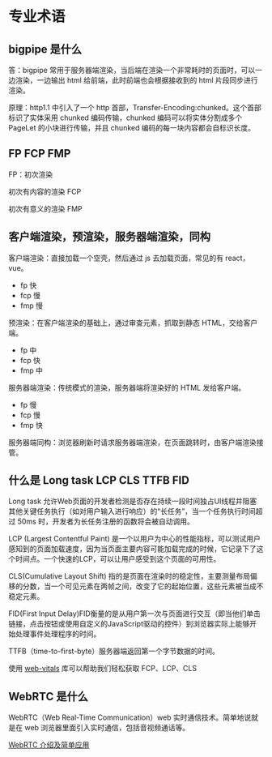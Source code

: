 # 专业术语

## bigpipe 是什么

答：bigpipe 常用于服务器端渲染，当后端在渲染一个非常耗时的页面时，可以一边渲染，一边输出 html 给前端，此时前端也会根据接收到的 html 片段同步进行渲染。

原理：http1.1 中引入了一个 http 首部，Transfer-Encoding:chunked。这个首部标识了实体采用 chunked 编码传输，chunked 编码可以将实体分割成多个 PageLet 的小块进行传输，并且 chunked 编码的每一块内容都会自标识长度。

## FP FCP FMP

FP：初次渲染

初次有内容的渲染 FCP

初次有意义的渲染 FMP

## 客户端渲染，预渲染，服务器端渲染，同构

客户端渲染：直接加载一个空壳，然后通过 js 去加载页面，常见的有 react，vue。

- fp 快
- fcp 慢
- fmp 慢

预渲染：在客户端渲染的基础上，通过审查元素，抓取到静态 HTML，交给客户端。

- fp 中
- fcp 快
- fmp 中

服务器端渲染：传统模式的渲染，服务器端将渲染好的 HTML 发给客户端。

- fp 慢
- fcp 慢
- fmp 快

服务器端同构：浏览器刷新时请求服务器端渲染，在页面跳转时，由客户端渲染接管。

## 什么是 Long task LCP CLS TTFB FID

Long task 允许Web页面的开发者检测是否存在持续一段时间独占UI线程并阻塞其他关键任务执行（如对用户输入进行响应）的“长任务”，当一个任务执行时间超过 50ms 时，开发者为长任务注册的函数将会被自动调用。

LCP (Largest Contentful Paint) 是一个以用户为中心的性能指标，可以测试用户感知到的页面加载速度，因为当页面主要内容可能加载完成的时候，它记录下了这个时间点。一个快速的LCP，可以让用户感受到这个页面的可用性。

CLS(Cumulative Layout Shift) 指的是页面在渲染时的稳定性，主要测量布局偏移的分数，当一个可见元素在两帧之间，改变了它的起始位置，这些元素被当成不稳定元素。

FID(First Input Delay)FID衡量的是从用户第一次与页面进行交互（即当他们单击链接，点击按钮或使用自定义的JavaScript驱动的控件）到浏览器实际上能够开始处理事件处理程序的时间。

TTFB（time-to-first-byte）服务器端返回第一个字节数据的时间。

使用 [web-vitals](https://github.com/GoogleChrome/web-vitals) 库可以帮助我们轻松获取 FCP、LCP、CLS

## WebRTC 是什么

WebRTC（Web Real-Time Communication）web 实时通信技术。简单地说就是在 web 浏览器里面引入实时通信，包括音视频通话等。

[WebRTC 介绍及简单应用](https://www.cnblogs.com/vipzhou/p/7994927.html)
